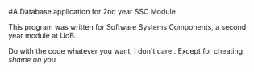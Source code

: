 #A Database application for 2nd year SSC Module

This program was written for Software Systems Components, a second year module at UoB.

Do with the code whatever you want, I don't care.. Except for cheating. *shame on you*
